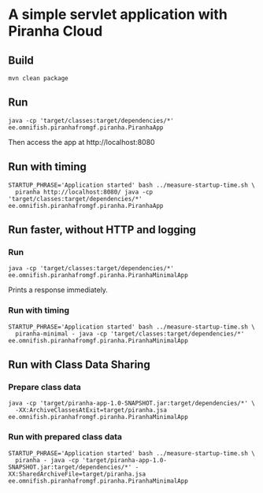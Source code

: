 # A simple servlet application with Piranha Cloud

## Build

```
mvn clean package
```

## Run

```
java -cp 'target/classes:target/dependencies/*' ee.omnifish.piranhafromgf.piranha.PiranhaApp
```

Then access the app at http://localhost:8080


## Run with timing

```
STARTUP_PHRASE='Application started' bash ../measure-startup-time.sh \
  piranha http://localhost:8080/ java -cp 'target/classes:target/dependencies/*' ee.omnifish.piranhafromgf.piranha.PiranhaApp
```

## Run faster, without HTTP and logging

### Run

```
java -cp 'target/classes:target/dependencies/*' ee.omnifish.piranhafromgf.piranha.PiranhaMinimalApp
```

Prints a response immediately.

### Run with timing

```
STARTUP_PHRASE='Application started' bash ../measure-startup-time.sh \
  piranha-minimal - java -cp 'target/classes:target/dependencies/*' ee.omnifish.piranhafromgf.piranha.PiranhaMinimalApp
```

## Run with Class Data Sharing

### Prepare class data

```
java -cp 'target/piranha-app-1.0-SNAPSHOT.jar:target/dependencies/*' \
  -XX:ArchiveClassesAtExit=target/piranha.jsa ee.omnifish.piranhafromgf.piranha.PiranhaMinimalApp
```

### Run with prepared class data

```
STARTUP_PHRASE='Application started' bash ../measure-startup-time.sh \
  piranha - java -cp 'target/piranha-app-1.0-SNAPSHOT.jar:target/dependencies/*' -XX:SharedArchiveFile=target/piranha.jsa ee.omnifish.piranhafromgf.piranha.PiranhaMinimalApp
```